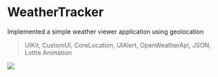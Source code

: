 # WeatherTracker
Implemented a simple weather viewer application using geolocation

> UIKit, CustomUI, CoreLocation, UIAlert, OpenWeatherApi, JSON, Lottie Animation

<img src="https://github.com/glbrom/glbrom/blob/c83a3c7a2beec46182e80a593f4728c5939603fd/images/WeatherApp.png">
